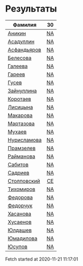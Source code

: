 # Результаты
Фамилия | 30
---|:---:
[Аникин](Аникин/README.md)  | [NA](Аникин/30.md)
[Асадуллин](Асадуллин/README.md)  | [NA](Асадуллин/30.md)
[Асфандьяров](Асфандьяров/README.md)  | [NA](Асфандьяров/30.md)
[Белесова](Белесова/README.md)  | [NA](Белесова/30.md)
[Галеева](Галеева/README.md)  | [NA](Галеева/30.md)
[Гареев](Гареев/README.md)  | [NA](Гареев/30.md)
[Гусев](Гусев/README.md)  | [NA](Гусев/30.md)
[Зайнуллина](Зайнуллина/README.md)  | [NA](Зайнуллина/30.md)
[Коротаев](Коротаев/README.md)  | [NA](Коротаев/30.md)
[Лисицына](Лисицына/README.md)  | [NA](Лисицына/30.md)
[Макарова](Макарова/README.md)  | [NA](Макарова/30.md)
[Мартазова](Мартазова/README.md)  | [NA](Мартазова/30.md)
[Мухаев](Мухаев/README.md)  | [NA](Мухаев/30.md)
[Нурисламова](Нурисламова/README.md)  | [NA](Нурисламова/30.md)
[Прамзелев](Прамзелев/README.md)  | [NA](Прамзелев/30.md)
[Райманова](Райманова/README.md)  | [NA](Райманова/30.md)
[Сабитов](Сабитов/README.md)  | [NA](Сабитов/30.md)
[Садриев](Садриев/README.md)  | [NA](Садриев/30.md)
[Столповский](Столповский/README.md)  | [CE](Столповский/30.md)
[Тихомиров](Тихомиров/README.md)  | [NA](Тихомиров/30.md)
[Федорова](Федорова/README.md)  | [NA](Федорова/30.md)
[Федорчук](Федорчук/README.md)  | [NA](Федорчук/30.md)
[Хасанова](Хасанова/README.md)  | [NA](Хасанова/30.md)
[Хусаенов](Хусаенов/README.md)  | [NA](Хусаенов/30.md)
[Юлдашев](Юлдашев/README.md)  | [NA](Юлдашев/30.md)
[Юмадилова](Юмадилова/README.md)  | [NA](Юмадилова/30.md)
[Юсупов](Юсупов/README.md)  | [NA](Юсупов/30.md)

Fetch started at 2020-11-21 11:17:01
